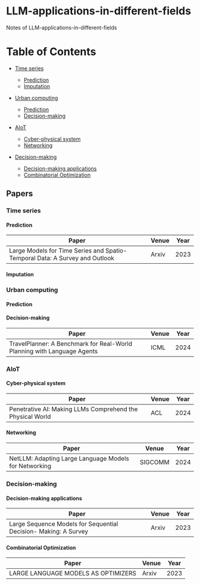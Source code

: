 # LLM-applications-in-different-fields
Notes of LLM-applications-in-different-fields

# Table of Contents
- [Time series](#TIME-SERIES)
  - [Prediction](#PREDICTION)
  - [Imputation](#IMPUTATION)

- [Urban computing](#URBAN-COMPUTING)
   - [Prediction](#PREDICTION)
   - [Decision-making](#DECISION-MAKING)

- [AIoT ](#AIOT)
   - [Cyber-physical system](#CYBER-PHYSICAL-SYSTEM)
   - [Networking](#NETWORKING)

- [Decision-making](#DECISION-MAKING)
   - [Decision-making applications](#DECISION-MAKING-APPLICATIONS)
   - [Combinatorial Optimization](#COMBINATORIAL-OPTIMIZATION)

## Papers 

### Time series
#### Prediction
| **Paper**                                                                   | **Venue** | **Year** |
|-----------------------------------------------------------------------------|-----------|----------|
| Large Models for Time Series and Spatio-Temporal Data: A Survey and Outlook | Arxiv     | 2023     |
#### Imputation

### Urban computing

#### Prediction

#### Decision-making
| **Paper**                                                               | **Venue** | **Year** |
|-------------------------------------------------------------------------|-----------|----------|
| TravelPlanner: A Benchmark for Real-World Planning with Language Agents | ICML      | 2024     |

### AIoT 
#### Cyber-physical system
| **Paper**                                                 | **Venue** | **Year** |
|-----------------------------------------------------------|-----------|----------|
| Penetrative AI: Making LLMs Comprehend the Physical World | ACL       | 2024     |
#### Networking 
| **Paper**                                             | **Venue** | **Year** |
|-------------------------------------------------------|-----------|----------|
| NetLLM: Adapting Large Language Models for Networking | SIGCOMM   | 2024     |

### Decision-making 
#### Decision-making applications 
| **Paper**                                                       | **Venue** | **Year** |
|-----------------------------------------------------------------|-----------|----------|
| Large Sequence Models for Sequential Decision- Making: A Survey | Arxiv     | 2023     |
#### Combinatorial Optimization
| **Paper**                           | **Venue** | **Year** |
|-------------------------------------|-----------|----------|
| LARGE LANGUAGE MODELS AS OPTIMIZERS | Arxiv     | 2023     |